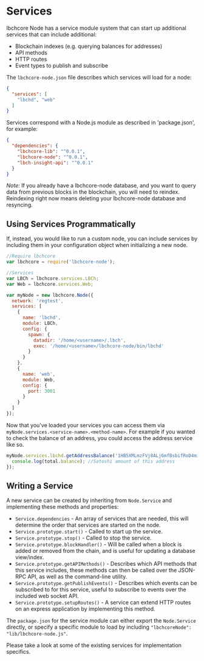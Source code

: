 # Services
lbchcore Node has a service module system that can start up additional services that can include additional:
- Blockchain indexes (e.g. querying balances for addresses)
- API methods
- HTTP routes
- Event types to publish and subscribe

The `lbchcore-node.json` file describes which services will load for a node:

```json
{
  "services": [
    "lbchd", "web"
  ]
}
```

Services correspond with a Node.js module as described in 'package.json', for example:

```json
{
  "dependencies": {
    "lbchcore-lib": "^0.0.1",
    "lbchcore-node": "^0.0.1",
    "lbch-insight-api": "^0.0.1"
  }
}
```

_Note:_ If you already have a lbchcore-node database, and you want to query data from previous blocks in the blockchain, you will need to reindex. Reindexing right now means deleting your lbchcore-node database and resyncing.

## Using Services Programmatically
If, instead, you would like to run a custom node, you can include services by including them in your configuration object when initializing a new node.

```js
//Require lbchcore
var lbchcore = require('lbchcore-node');

//Services
var LBCh = lbchcore.services.LBCh;
var Web = lbchcore.services.Web;

var myNode = new lbchcore.Node({
  network: 'regtest',
  services: [
    {
      name: 'lbchd',
      module: LBCh,
      config: {
        spawn: {
          datadir: '/home/<username>/.lbch',
          exec: '/home/<username>/lbchcore-node/bin/lbchd'
        }
      }
    },
    {
      name: 'web',
      module: Web,
      config: {
        port: 3001
      }
    }
  ]
});
```

Now that you've loaded your services you can access them via `myNode.services.<service-name>.<method-name>`. For example if you wanted to check the balance of an address, you could access the address service like so.

```js
myNode.services.lbchd.getAddressBalance('1HB5XMLmzFVj8ALj6mfBsbifRoD4miY36v', false, function(err, total) {
  console.log(total.balance); //Satoshi amount of this address
});
```

## Writing a Service
A new service can be created by inheriting from `Node.Service` and implementing these methods and properties:
- `Service.dependencies` -  An array of services that are needed, this will determine the order that services are started on the node.
- `Service.prototype.start()` - Called to start up the service.
- `Service.prototype.stop()` - Called to stop the service.
- `Service.prototype.blockHandler()` - Will be called when a block is added or removed from the chain, and is useful for updating a database view/index.
- `Service.prototype.getAPIMethods()` - Describes which API methods that this service includes, these methods can then be called over the JSON-RPC API, as well as the command-line utility.
- `Service.prototype.getPublishEvents()` - Describes which events can be subscribed to for this service, useful to subscribe to events over the included web socket API.
- `Service.prototype.setupRoutes()` - A service can extend HTTP routes on an express application by implementing this method.

The `package.json` for the service module can either export the `Node.Service` directly, or specify a specific module to load by including `"lbchcoreNode": "lib/lbchcore-node.js"`.

Please take a look at some of the existing services for implementation specifics.

